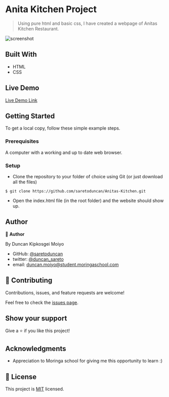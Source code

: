 

# Anita Kitchen Project

> Using pure html and basic css, I have created a webpage of Anitas Kitchen Restaurant.

![screenshot](./images/Screenshoot.png)


## Built With

- HTML
- CSS
 

## Live Demo

[Live Demo Link](https://saretoduncan.github.io/Anitas-Kitchen)


## Getting Started

To get a local copy, follow these simple example steps.

### Prerequisites

A computer with a working and up to date web browser.

### Setup

- Clone the repository to your folder of choice using Git (or just download all the files)
```
$ git clone https://github.com/saretoduncan/Anitas-Kitchen.git

```
- Open the index.html file (in the root folder) and the website should show up.

## Author

👤 **Author**

  By Duncan Kipkosgei Moiyo

- GitHub: [@saretoduncan](https://github.com/saretoduncan)
- twitter: [@duncan_sareto](https://twitter.com/duncan_sareto)
- email: duncan.moiyo@student.moringaschool.com





## 🤝 Contributing

Contributions, issues, and feature requests are welcome!

Feel free to check the [issues page](ISSUE_TEMPLATE/feature_request.md).

## Show your support

Give a ⭐️ if you like this project!

## Acknowledgments

- Appreciation to  Moringa school for giving me this opportunity to learn :)

## 📝 License

This project is [MIT](LICENSE) licensed.
